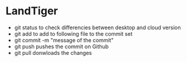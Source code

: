 # LandTiger
- git status to check differencies between desktop and cloud version
- git add to add to following file to the commit set
- git commit -m "message of the commit"
- git push pushes the commit on Github
- git pull donwloads the changes 